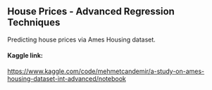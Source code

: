 ## House Prices - Advanced Regression Techniques
Predicting house prices via Ames Housing dataset.

#### Kaggle link:
https://www.kaggle.com/code/mehmetcandemir/a-study-on-ames-housing-dataset-int-advanced/notebook
